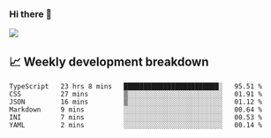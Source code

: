 ### Hi there 👋
<img align="center" src="https://github-readme-stats.vercel.app/api?username=Tumao727&show_icons=true&hide_title=true&theme=dracula" />


## 📈 Weekly development breakdown
<!--START_SECTION:waka-->

```text
TypeScript   23 hrs 8 mins   ████████████████████████░   95.51 %
CSS          27 mins         ▒░░░░░░░░░░░░░░░░░░░░░░░░   01.91 %
JSON         16 mins         ▒░░░░░░░░░░░░░░░░░░░░░░░░   01.12 %
Markdown     9 mins          ░░░░░░░░░░░░░░░░░░░░░░░░░   00.64 %
INI          7 mins          ░░░░░░░░░░░░░░░░░░░░░░░░░   00.53 %
YAML         2 mins          ░░░░░░░░░░░░░░░░░░░░░░░░░   00.14 %
```

<!--END_SECTION:waka-->